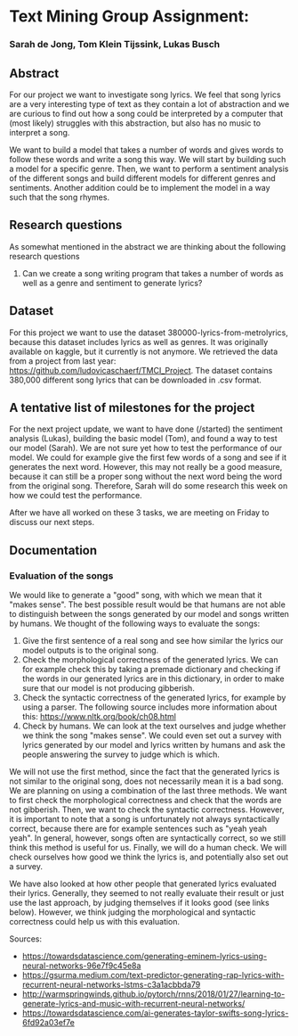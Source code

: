 # Text Mining Group Assignment:
### Sarah de Jong, Tom Klein Tijssink, Lukas Busch

## Abstract
For our project we want to investigate song lyrics.
We feel that song lyrics are a very interesting type of text as they contain a lot of abstraction and we are curious to find out how a song could be interpreted by a computer that (most likely) struggles with this abstraction, but also has no music to interpret a song.

We want to build a model that takes a number of words and gives words to follow these words and write a song this way.  We will start by building such a model for a specific genre. Then, we want to perform a sentiment analysis of the different songs and build different models for different genres and sentiments. Another addition could be to implement the model in a way such that the song rhymes.

## Research questions
As somewhat mentioned in the abstract we are thinking about the following research questions
  1) Can we create a song writing program that takes a number of words as well as a genre and sentiment to generate lyrics?

## Dataset
For this project we want to use the dataset 380000-lyrics-from-metrolyrics, because this dataset includes lyrics as well as genres. It was originally available on kaggle, but it currently is not anymore. We retrieved the data from a project from last year: https://github.com/ludovicaschaerf/TMCI_Project.
The dataset contains 380,000 different song lyrics that can be downloaded in .csv format.

## A tentative list of milestones for the project
For the next project update, we want to have done (/started) the sentiment analysis (Lukas), building the basic model (Tom), and found a way to test our model (Sarah). We are not sure yet how to test the performance of our model. We could for example give the first few words of a song and see if it generates the next word. However, this may not really be a good measure, because it can still be a proper song without the next word being the word from the original song. Therefore, Sarah will do some research this week on how we could test the performance.

After we have all worked on these 3 tasks, we are meeting on Friday to discuss our next steps.

## Documentation

### Evaluation of the songs
We would like to generate a "good" song, with which we mean that it "makes sense". The best possible result would be that humans are not able to distinguish between the songs generated by our model and songs written by humans. We thought of the following ways to evaluate the songs:
1. Give the first sentence of a real song and see how similar the lyrics our model outputs is to the original song.
2. Check the morphological correctness of the generated lyrics. We can for example check this by taking a premade dictionary and checking if the words in our generated lyrics are in this dictionary, in order to make sure that our model is not producing gibberish.
3. Check the syntactic correctness of the generated lyrics, for example by using a parser. The following source includes more information about this: https://www.nltk.org/book/ch08.html
4. Check by humans. We can look at the text ourselves and judge whether we think the song "makes sense". We could even set out a survey with lyrics generated by our model and lyrics written by humans and ask the people answering the survey to judge which is which.

We will not use the first method, since the fact that the generated lyrics is not similar to the original song, does not necessarily mean it is a bad song. We are planning on using a combination of the last three methods. We want to first check the morphological correctness and check that the words are not gibberish. Then, we want to check the syntactic correctness. However, it is important to note that a song is unfortunately not always syntactically correct, because there are for example sentences such as "yeah yeah yeah". In general, however, songs often are syntactically correct, so we still think this method is useful for us. Finally, we will do a human check. We will check ourselves how good we think the lyrics is, and potentially also set out a survey.

We have also looked at how other people that generated lyrics evaluated their lyrics. Generally, they seemed to not really evaluate their result or just use the last approach, by judging themselves if it looks good (see links below). However, we think judging the morphological and syntactic correctness could help us with this evaluation.

Sources:
- https://towardsdatascience.com/generating-eminem-lyrics-using-neural-networks-96e7f9c45e8a
- https://gsurma.medium.com/text-predictor-generating-rap-lyrics-with-recurrent-neural-networks-lstms-c3a1acbbda79
- http://warmspringwinds.github.io/pytorch/rnns/2018/01/27/learning-to-generate-lyrics-and-music-with-recurrent-neural-networks/
- https://towardsdatascience.com/ai-generates-taylor-swifts-song-lyrics-6fd92a03ef7e
